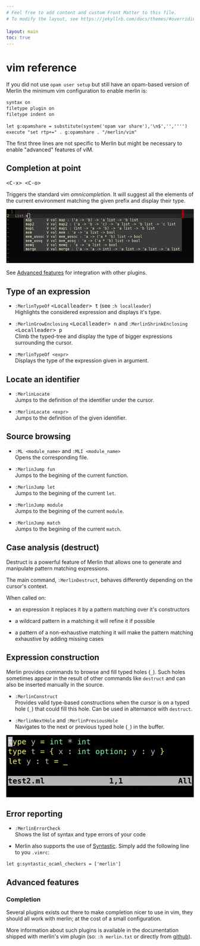 ```yaml
---
# Feel free to add content and custom Front Matter to this file.
# To modify the layout, see https://jekyllrb.com/docs/themes/#overriding-theme-defaults

layout: main
toc: true
---
```

# vim reference

If you did not use `opam user setup` but still have an opam-based version of
Merlin the minimum vim configuration to enable merlin is:

```viml
syntax on
filetype plugin on
filetype indent on

let g:opamshare = substitute(system('opam var share'),'\n$','','''')
execute "set rtp+=" . g:opamshare . "/merlin/vim"
```

The first three lines are not specific to Merlin but might be necessary to
enable "advanced" features of viM.

## Completion at point

<kbd>&lt;C-x&gt; &lt;C-o&gt;</kbd>

Triggers the standard vim _omnicompletion_. It will suggest all the elements of
the current environment matching the given prefix and display their type.

![vim completion](complete.png)

See [Advanced features](#advanced-features) for integration with other plugins.

## Type of an expression

- `:MerlinTypeOf` <kbd>&lt;Localleader&gt; t</kbd> (see `:h localleader`) \
Highlights the considered expression and displays it's type.

- `:MerlinGrowEnclosing` <kbd>&lt;Localleader&gt; n</kbd> and
`:MerlinShrinkEnclosing` <kbd>&lt;Localleader&gt; p</kbd>\
Climb the typed-tree and display the type of bigger expressions surrounding the
cursor.

- `:MerlinTypeOf <expr>` \
Displays the type of the expression given in argument.

## Locate an identifier

- `:MerlinLocate` \
Jumps to the definition of the identifier under the cursor.

- `:MerlinLocate <expr>` \
Jumps to the definition of the given identifier.


## Source browsing

- `:ML <module_name>` and `:MLI <module_name>` \
Opens the corresponding file.

- `:MerlinJump fun` \
Jumps to the begining of the current function.

- `:MerlinJump let` \
Jumps to the begining of the current `let`.

- `:MerlinJump module` \
Jumps to the begining of the current `module`.

- `:MerlinJump match` \
Jumps to the begining of the current `match`.

## Case analysis (destruct)

Destruct is a powerful feature of Merlin that allows one to generate and
manipulate pattern matching expressions.

The main command, `:MerlinDestruct`, behaves differently depending on the
cursor's context.

When called on:
- an expression it replaces it by a pattern matching over it's constructors

- a wildcard pattern in a matching it will refine it if possible

- a pattern of a non-exhaustive matching it will make the pattern matching
  exhaustive by adding missing cases

## Expression construction

Merlin provides commands to browse and fill typed holes (`_`). Such holes
sometimes appear in the result of other commands like `destruct` and can also be
inserted manually in the source.

- `:MerlinConstruct` \
Provides valid type-based constructions when the cursor is on a typed hole (`_`) that
could fill this hole. Can be used in alternance with `destruct`.

- `:MerlinNextHole` and `:MerlinPreviousHole` \
Navigates to the next or previous typed hole (`_`) in the buffer.

![Construct demo](construct.gif)

## Error reporting

- `:MerlinErrorCheck` \
Shows the list of syntax and type errors of your code

- Merlin also supports the use of
  [Syntastic](https://github.com/scrooloose/syntastic). Simply add the following line
  to you `.vimrc`:
```
let g:syntastic_ocaml_checkers = ['merlin']
```

## Advanced features

### Completion

Several plugins exists out there to make completion nicer to use in vim, they
should all work with merlin; at the cost of a small configuration.

More information about such plugins is available in the documentation shipped
with merlin's vim plugin (so: `:h merlin.txt` or directly from
[github](https://github.com/the-lambda-church/merlin/blob/master/vim/merlin/doc/merlin.txt)).
